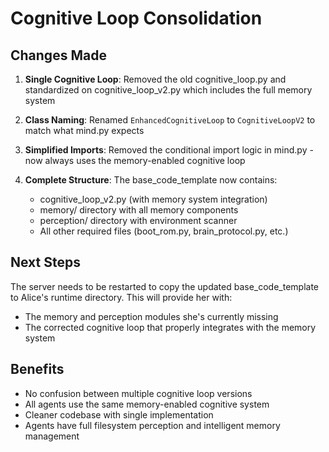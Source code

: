 # Cognitive Loop Consolidation

## Changes Made

1. **Single Cognitive Loop**: Removed the old cognitive_loop.py and standardized on cognitive_loop_v2.py which includes the full memory system

2. **Class Naming**: Renamed `EnhancedCognitiveLoop` to `CognitiveLoopV2` to match what mind.py expects

3. **Simplified Imports**: Removed the conditional import logic in mind.py - now always uses the memory-enabled cognitive loop

4. **Complete Structure**: The base_code_template now contains:
   - cognitive_loop_v2.py (with memory system integration)
   - memory/ directory with all memory components
   - perception/ directory with environment scanner
   - All other required files (boot_rom.py, brain_protocol.py, etc.)

## Next Steps

The server needs to be restarted to copy the updated base_code_template to Alice's runtime directory. This will provide her with:
- The memory and perception modules she's currently missing
- The corrected cognitive loop that properly integrates with the memory system

## Benefits

- No confusion between multiple cognitive loop versions
- All agents use the same memory-enabled cognitive system
- Cleaner codebase with single implementation
- Agents have full filesystem perception and intelligent memory management